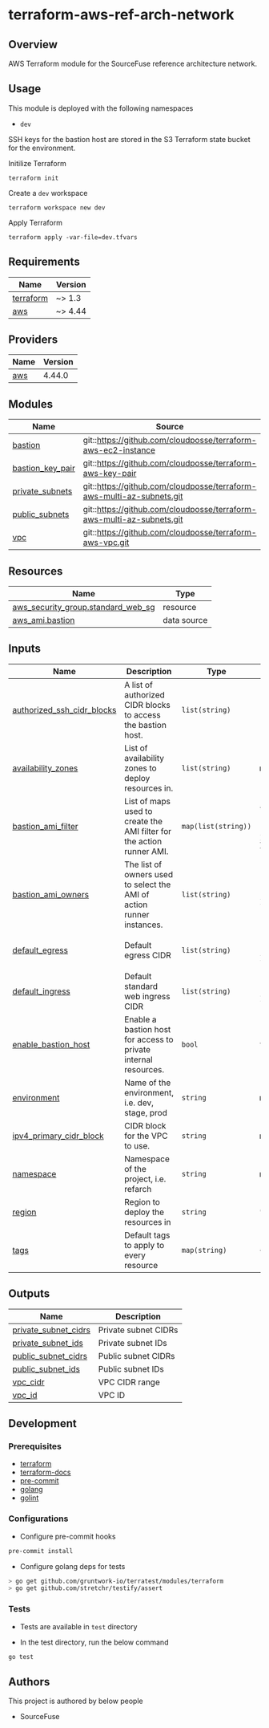 # terraform-aws-ref-arch-network

## Overview

AWS Terraform module for the SourceFuse reference architecture network.

## Usage

This module is deployed with the following namespaces
* `dev`

SSH keys for the bastion host are stored in the S3 Terraform state bucket for the environment.

Initilize Terraform
```shell
terraform init
```

Create a `dev` workspace
```shell
terraform workspace new dev
```

Apply Terraform
```shell
terraform apply -var-file=dev.tfvars
```
 
<!-- BEGINNING OF PRE-COMMIT-TERRAFORM DOCS HOOK -->
## Requirements

| Name | Version |
|------|---------|
| <a name="requirement_terraform"></a> [terraform](#requirement\_terraform) | ~> 1.3 |
| <a name="requirement_aws"></a> [aws](#requirement\_aws) | ~> 4.44 |

## Providers

| Name | Version |
|------|---------|
| <a name="provider_aws"></a> [aws](#provider\_aws) | 4.44.0 |

## Modules

| Name | Source | Version |
|------|--------|---------|
| <a name="module_bastion"></a> [bastion](#module\_bastion) | git::https://github.com/cloudposse/terraform-aws-ec2-instance | 0.45.1 |
| <a name="module_bastion_key_pair"></a> [bastion\_key\_pair](#module\_bastion\_key\_pair) | git::https://github.com/cloudposse/terraform-aws-key-pair | 0.18.3 |
| <a name="module_private_subnets"></a> [private\_subnets](#module\_private\_subnets) | git::https://github.com/cloudposse/terraform-aws-multi-az-subnets.git | 0.15.0 |
| <a name="module_public_subnets"></a> [public\_subnets](#module\_public\_subnets) | git::https://github.com/cloudposse/terraform-aws-multi-az-subnets.git | 0.15.0 |
| <a name="module_vpc"></a> [vpc](#module\_vpc) | git::https://github.com/cloudposse/terraform-aws-vpc.git | 2.0.0 |

## Resources

| Name | Type |
|------|------|
| [aws_security_group.standard_web_sg](https://registry.terraform.io/providers/hashicorp/aws/latest/docs/resources/security_group) | resource |
| [aws_ami.bastion](https://registry.terraform.io/providers/hashicorp/aws/latest/docs/data-sources/ami) | data source |

## Inputs

| Name | Description | Type | Default | Required |
|------|-------------|------|---------|:--------:|
| <a name="input_authorized_ssh_cidr_blocks"></a> [authorized\_ssh\_cidr\_blocks](#input\_authorized\_ssh\_cidr\_blocks) | A list of authorized CIDR blocks to access the bastion host. | `list(string)` | `[]` | no |
| <a name="input_availability_zones"></a> [availability\_zones](#input\_availability\_zones) | List of availability zones to deploy resources in. | `list(string)` | n/a | yes |
| <a name="input_bastion_ami_filter"></a> [bastion\_ami\_filter](#input\_bastion\_ami\_filter) | List of maps used to create the AMI filter for the action runner AMI. | `map(list(string))` | <pre>{<br>  "name": [<br>    "amzn2-ami-hvm-2.*-x86_64-ebs"<br>  ]<br>}</pre> | no |
| <a name="input_bastion_ami_owners"></a> [bastion\_ami\_owners](#input\_bastion\_ami\_owners) | The list of owners used to select the AMI of action runner instances. | `list(string)` | <pre>[<br>  "amazon"<br>]</pre> | no |
| <a name="input_default_egress"></a> [default\_egress](#input\_default\_egress) | Default egress CIDR | `list(string)` | <pre>[<br>  "0.0.0.0/0"<br>]</pre> | no |
| <a name="input_default_ingress"></a> [default\_ingress](#input\_default\_ingress) | Default standard web ingress CIDR | `list(string)` | <pre>[<br>  "0.0.0.0/0"<br>]</pre> | no |
| <a name="input_enable_bastion_host"></a> [enable\_bastion\_host](#input\_enable\_bastion\_host) | Enable a bastion host for access to private internal resources. | `bool` | `false` | no |
| <a name="input_environment"></a> [environment](#input\_environment) | Name of the environment, i.e. dev, stage, prod | `string` | n/a | yes |
| <a name="input_ipv4_primary_cidr_block"></a> [ipv4\_primary\_cidr\_block](#input\_ipv4\_primary\_cidr\_block) | CIDR block for the VPC to use. | `string` | n/a | yes |
| <a name="input_namespace"></a> [namespace](#input\_namespace) | Namespace of the project, i.e. refarch | `string` | n/a | yes |
| <a name="input_region"></a> [region](#input\_region) | Region to deploy the resources in | `string` | `"us-east-1"` | no |
| <a name="input_tags"></a> [tags](#input\_tags) | Default tags to apply to every resource | `map(string)` | `{}` | no |

## Outputs

| Name | Description |
|------|-------------|
| <a name="output_private_subnet_cidrs"></a> [private\_subnet\_cidrs](#output\_private\_subnet\_cidrs) | Private subnet CIDRs |
| <a name="output_private_subnet_ids"></a> [private\_subnet\_ids](#output\_private\_subnet\_ids) | Private subnet IDs |
| <a name="output_public_subnet_cidrs"></a> [public\_subnet\_cidrs](#output\_public\_subnet\_cidrs) | Public subnet CIDRs |
| <a name="output_public_subnet_ids"></a> [public\_subnet\_ids](#output\_public\_subnet\_ids) | Public subnet IDs |
| <a name="output_vpc_cidr"></a> [vpc\_cidr](#output\_vpc\_cidr) | VPC CIDR range |
| <a name="output_vpc_id"></a> [vpc\_id](#output\_vpc\_id) | VPC ID |
<!-- END OF PRE-COMMIT-TERRAFORM DOCS HOOK -->

## Development

### Prerequisites

- [terraform](https://learn.hashicorp.com/terraform/getting-started/install#installing-terraform)
- [terraform-docs](https://github.com/segmentio/terraform-docs)
- [pre-commit](https://pre-commit.com/#install)
- [golang](https://golang.org/doc/install#install)
- [golint](https://github.com/golang/lint#installation)

### Configurations

- Configure pre-commit hooks
```sh
pre-commit install
```


- Configure golang deps for tests
```sh
> go get github.com/gruntwork-io/terratest/modules/terraform
> go get github.com/stretchr/testify/assert
```



### Tests

- Tests are available in `test` directory

- In the test directory, run the below command
```sh
go test
```



## Authors

This project is authored by below people

- SourceFuse
